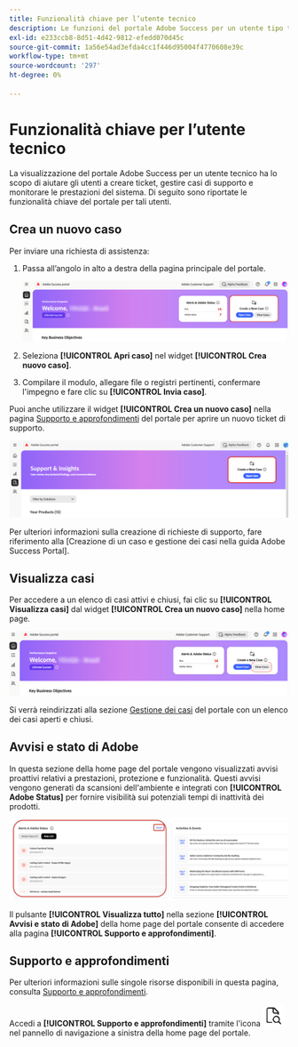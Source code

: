 ```yaml
---
title: Funzionalità chiave per l’utente tecnico
description: Le funzioni del portale Adobe Success per un utente tipo tecnico consentono agli utenti di creare e gestire casi di supporto, monitorare le prestazioni del sistema e tenere traccia degli avvisi relativi alla sicurezza e alle funzionalità.
exl-id: e233ccb8-8d51-4d42-9812-efedd070d45c
source-git-commit: 1a56e54ad3efda4cc1f446d95004f4770608e39c
workflow-type: tm+mt
source-wordcount: '297'
ht-degree: 0%

---
```


# Funzionalità chiave per l’utente tecnico

La visualizzazione del portale Adobe Success per un utente tecnico ha lo scopo di aiutare gli utenti a creare ticket, gestire casi di supporto e monitorare le prestazioni del sistema. Di seguito sono riportate le funzionalità chiave del portale per tali utenti.

## Crea un nuovo caso

Per inviare una richiesta di assistenza:

1. Passa all’angolo in alto a destra della pagina principale del portale.

   ![crea-un-nuovo-caso](/help/adobe-success-portal/assets/technical-persona-create-case.png)

1. Seleziona **[!UICONTROL Apri caso]** nel widget **[!UICONTROL Crea nuovo caso]**.
1. Compilare il modulo, allegare file o registri pertinenti, confermare l&#39;impegno e fare clic su **[!UICONTROL Invia caso]**.

Puoi anche utilizzare il widget **[!UICONTROL Crea un nuovo caso]** nella pagina [Supporto e approfondimenti](/help/adobe-success-portal/technical-persona/support-and-insights/support-and-insights-overview.md) del portale per aprire un nuovo ticket di supporto.

![create-case-from-support-and-insights-tab](/help/adobe-success-portal/assets/create-case-from-support-and-insights.png)

Per ulteriori informazioni sulla creazione di richieste di supporto, fare riferimento alla [Creazione di un caso e gestione dei casi nella guida Adobe Success Portal].

## Visualizza casi

Per accedere a un elenco di casi attivi e chiusi, fai clic su **[!UICONTROL Visualizza casi]** dal widget **[!UICONTROL Crea un nuovo caso]** nella home page.

![visualizza-e-gestisci-casi-esistenti](/help/adobe-success-portal/assets/technical-persona-view-cases.png)

Si verrà reindirizzati alla sezione [Gestione dei casi](/help/adobe-success-portal/technical-persona/support-and-insights/support-and-insights-overview.md#case-management) del portale con un elenco dei casi aperti e chiusi.

## Avvisi e stato di Adobe

In questa sezione della home page del portale vengono visualizzati avvisi proattivi relativi a prestazioni, protezione e funzionalità. Questi avvisi vengono generati da scansioni dell&#39;ambiente e integrati con **[!UICONTROL Adobe Status]** per fornire visibilità sui potenziali tempi di inattività dei prodotti.

![alerts-and-adobe-status](/help/adobe-success-portal/assets/alerts-and-adobe-status.png)

Il pulsante **[!UICONTROL Visualizza tutto]** nella sezione **[!UICONTROL Avvisi e stato di Adobe]** della home page del portale consente di accedere alla pagina **[!UICONTROL Supporto e approfondimenti]**.

## Supporto e approfondimenti

Per ulteriori informazioni sulle singole risorse disponibili in questa pagina, consulta [Supporto e approfondimenti](/help/adobe-success-portal/technical-persona/support-and-insights/support-and-insights-overview.md).

Accedi a **[!UICONTROL Supporto e approfondimenti]** tramite l&#39;icona ![supporto e approfondimenti](/help/adobe-success-portal/assets/support-and-insight-icon.png) nel pannello di navigazione a sinistra della home page del portale.
